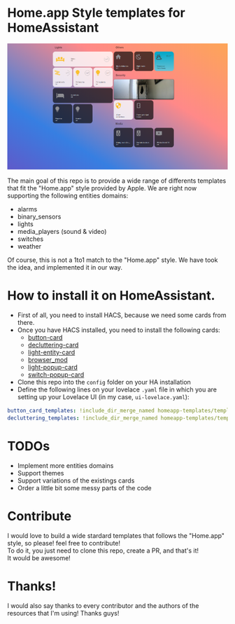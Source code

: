 # Home.app Style templates for HomeAssistant

![Lovelace](https://raw.githubusercontent.com/asierralozano/homeapp-templates/master/resources/HALovelace.PNG "Lovelace")

The main goal of this repo is to provide a wide range of differents templates that fit the "Home.app" style provided by Apple. 
We are right now supporting the following entities domains:
* alarms
* binary_sensors
* lights
* media_players (sound & video)
* switches
* weather

Of course, this is not a 1to1 match to the "Home.app" style. We have took the idea, and implemented it in our way.

# How to install it on HomeAssistant.
* First of all, you need to install HACS, because we need some cards from there.
* Once you have HACS installed, you need to install the following cards:
  * [button-card](https://github.com/custom-cards/button-card)
  * [decluttering-card](https://github.com/custom-cards/decluttering-card)
  * [light-entity-card](https://github.com/ljmerza/light-entity-card)
  * [browser_mod](https://github.com/thomasloven/hass-browser_mod)
  * [light-popup-card](https://github.com/DBuit/light-popup-card)
  * [switch-popup-card](https://github.com/DBuit/switch-popup-card)
* Clone this repo into the `config` folder on your HA installation
* Define the following lines on your lovelace `.yaml` file in which you are setting up your Lovelace UI (in my case, `ui-lovelace.yaml`):
```yaml
button_card_templates: !include_dir_merge_named homeapp-templates/templates/button-card
decluttering_templates: !include_dir_merge_named homeapp-templates/templates/decluttering-card
```

# TODOs
* Implement more entities domains
* Support themes
* Support variations of the existings cards
* Order a little bit some messy parts of the code

# Contribute
I would love to build a wide stardard templates that follows the "Home.app" style, so please! feel free to contribute!  
To do it, you just need to clone this repo, create a PR, and that's it!  
It would be awesome!

# Thanks!
I would also say thanks to every contributor and the authors of the resources that I'm using! Thanks guys! 